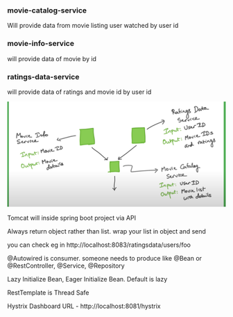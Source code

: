 ### movie-catalog-service
Will provide data from movie listing user watched by user id
### movie-info-service
will provide data of movie  by id
### ratings-data-service
will provide data of ratings and movie id by user id

![img.png](img.png)

Tomcat will inside spring boot project via API

Always return object rather than list. wrap your list in object and send

you can check eg in http://localhost:8083/ratingsdata/users/foo

@Autowired is consumer. someone needs to produce like @Bean or @RestController, @Service, @Repository

Lazy Initialize Bean, Eager Initialize Bean. Default is lazy

RestTemplate is Thread Safe

Hystrix Dashboard URL - http://localhost:8081/hystrix